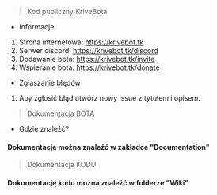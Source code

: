 > Kod publiczny KriveBota
* Informacje
1. Strona internetowa: https://krivebot.tk
2. Serwer discord: https://krivebot.tk/discord
3. Dodawanie bota: https://krivebot.tk/invite
4. Wspieranie bota: https://krivebot.tk/donate
* Zgłaszanie błędów
1. Aby zgłosić błąd utwórz nowy issue z tytułem i opisem.

> Dokumentacja BOTA
* Gdzie znaleźć?
#### Dokumentację można znaleźć w zakładce "Documentation"

> Dokumentacja KODU
#### Dokumentację kodu można znaleźć w folderze "Wiki"
